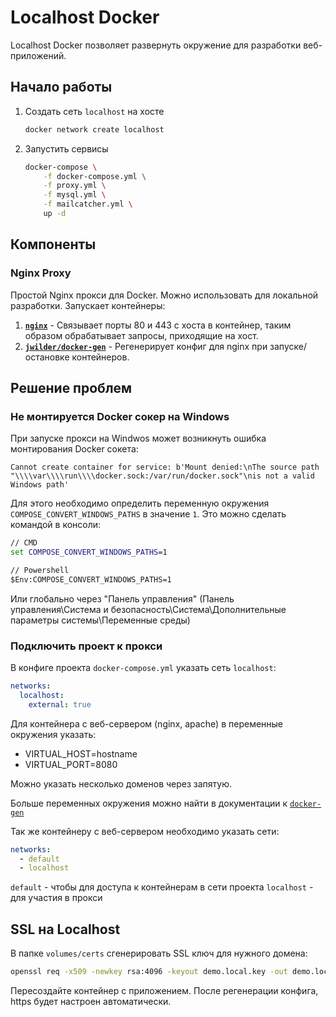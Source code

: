 # Localhost Docker

Localhost Docker позволяет развернуть окружение для разработки веб-приложений.

## Начало работы

1. Создать сеть `localhost` на хосте

    ```bash
    docker network create localhost
    ```

1. Запустить сервисы

    ```bash
    docker-compose \
        -f docker-compose.yml \
        -f proxy.yml \
        -f mysql.yml \
        -f mailcatcher.yml \
        up -d
    ```

## Компоненты

### Nginx Proxy

Простой Nginx прокси для Docker. Можно использовать для локальной разработки. Запускает контейнеры:

1. **[`nginx`](https://hub.docker.com/_/nginx/)** - Связывает порты 80 и 443 с хоста в контейнер, таким образом обрабатывает запросы, приходящие на хост.
1. **[`jwilder/docker-gen`](https://github.com/jwilder/docker-gen)** - Регенерирует конфиг для nginx при запуске/остановке контейнеров.

## Решение проблем

### Не монтируется Docker сокер на Windows

При запуске прокси на Windwos может возникнуть ошибка монтирования Docker сокета:

```
Cannot create container for service: b'Mount denied:\nThe source path "\\\\var\\\\run\\\\docker.sock:/var/run/docker.sock"\nis not a valid Windows path'
```

Для этого необходимо определить переменную окружения `COMPOSE_CONVERT_WINDOWS_PATHS` в значение `1`. Это можно сделать командой в консоли:

```cmd
// CMD
set COMPOSE_CONVERT_WINDOWS_PATHS=1

// Powershell
$Env:COMPOSE_CONVERT_WINDOWS_PATHS=1
```

Или глобально через "Панель управления" (Панель управления\Система и безопасность\Система\Дополнительные параметры системы\Переменные среды)

### Подключить проект к прокси

В конфиге проекта `docker-compose.yml` указать сеть `localhost`:

```yml
networks:
  localhost:
    external: true
```

Для контейнера с веб-сервером (nginx, apache) в переменные окружения указать:

- VIRTUAL_HOST=hostname
- VIRTUAL_PORT=8080

Можно указать несколько доменов через запятую.

Больше переменных окружения можно найти в документации к [`docker-gen`](https://github.com/jwilder/docker-gen)

Так же контейнеру с веб-сервером необходимо указать сети:

```yml
networks:
  - default
  - localhost
```

`default` - чтобы для доступа к контейнерам в сети проекта
`localhost` - для участия в прокси

## SSL на Localhost

В папке `volumes/certs` сгенерировать SSL ключ для нужного домена:

```bash
openssl req -x509 -newkey rsa:4096 -keyout demo.local.key -out demo.local.crt -days 365 -nodes -subj '/CN=demo.local'
```

Пересоздайте контейнер с приложением. После регенерации конфига, https будет настроен автоматически.
